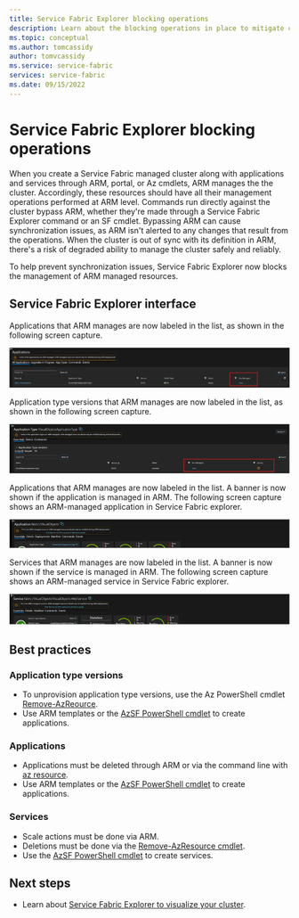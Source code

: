 ```yaml
---
title: Service Fabric Explorer blocking operations
description: Learn about the blocking operations in place to mitigate cluster desynchronization issues.
ms.topic: conceptual
ms.author: tomcassidy
author: tomvcassidy
ms.service: service-fabric
services: service-fabric
ms.date: 09/15/2022
---
```


# Service Fabric Explorer blocking operations

When you create a Service Fabric managed cluster along with applications and services through ARM, portal, or Az cmdlets, ARM manages the the cluster. Accordingly, these resources should have all their management operations performed at ARM level. Commands run directly against the cluster bypass ARM, whether they're made through a Service Fabric Explorer command or an SF cmdlet. Bypassing ARM can cause synchronization issues, as ARM isn't alerted to any changes that result from the operations. When the cluster is out of sync with its definition in ARM, there's a risk of degraded ability to manage the cluster safely and reliably.

To help prevent synchronization issues, Service Fabric Explorer now blocks the management of ARM managed resources.

## Service Fabric Explorer interface

Applications that ARM manages are now labeled in the list, as shown in the following screen capture.

   ![Screenshot of the new Service Fabric Explorer view, PNG.](./media/managed-cluster-service-fabric-explorer-blocking-operations/service-fabric-explorer.png)

Application type versions that ARM manages are now labeled in the list, as shown in the following screen capture.

   ![Screenshot of an ARM-managed application type version listed in Service Fabric Explorer, PNG.](./media/managed-cluster-service-fabric-explorer-blocking-operations/application-type-page.png)

Applications that ARM manages are now labeled in the list. A banner is now shown if the application is managed in ARM. The following screen capture shows an ARM-managed application in Service Fabric explorer.

   ![Screenshot of an ARM-managed application listed in Service Fabric Explorer, PNG.](./media/managed-cluster-service-fabric-explorer-blocking-operations/application-page.png)

Services that ARM manages are now labeled in the list. A banner is now shown if the service is managed in ARM. The following screen capture shows an ARM-managed service in Service Fabric explorer.

   ![Screenshot of an ARM-managed service listed in Service Fabric Explorer, PNG.](./media/managed-cluster-service-fabric-explorer-blocking-operations/service-page.png)

## Best practices

### Application type versions

* To unprovision application type versions, use the Az PowerShell cmdlet [Remove-AzReource](/powershell/module/az.resources/remove-azresource).
* Use ARM templates or the [AzSF PowerShell cmdlet](/powershell/module/az.servicefabric/new-azservicefabricmanagedclusterapplication) to create applications.

### Applications

* Applications must be deleted through ARM or via the command line with [az resource](/cli/azure/resource#az-resource-delete).
* Use ARM templates or the [AzSF PowerShell cmdlet](/powershell/module/az.servicefabric/new-azservicefabricmanagedclusterapplication) to create applications.

### Services

* Scale actions must be done via ARM.
* Deletions must be done via the [Remove-AzResource cmdlet](/powershell/module/az.resources/remove-azresource).
* Use the [AzSF PowerShell cmdlet](/powershell/module/az.servicefabric/new-azservicefabricservice) to create services.

## Next steps

* Learn about [Service Fabric Explorer to visualize your cluster](service-fabric-visualizing-your-cluster.md).
